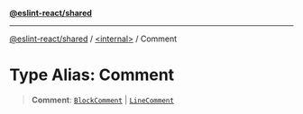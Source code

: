 [**@eslint-react/shared**](../../README.md)

***

[@eslint-react/shared](../../README.md) / [\<internal\>](../README.md) / Comment

# Type Alias: Comment

> **Comment**: [`BlockComment`](../interfaces/BlockComment.md) \| [`LineComment`](../interfaces/LineComment.md)
